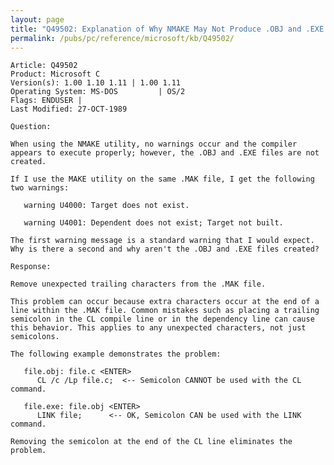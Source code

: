 ```yaml
---
layout: page
title: "Q49502: Explanation of Why NMAKE May Not Produce .OBJ and .EXE Files"
permalink: /pubs/pc/reference/microsoft/kb/Q49502/
---
```


	Article: Q49502
	Product: Microsoft C
	Version(s): 1.00 1.10 1.11 | 1.00 1.11
	Operating System: MS-DOS         | OS/2
	Flags: ENDUSER |
	Last Modified: 27-OCT-1989
	
	Question:
	
	When using the NMAKE utility, no warnings occur and the compiler
	appears to execute properly; however, the .OBJ and .EXE files are not
	created.
	
	If I use the MAKE utility on the same .MAK file, I get the following
	two warnings:
	
	   warning U4000: Target does not exist.
	
	   warning U4001: Dependent does not exist; Target not built.
	
	The first warning message is a standard warning that I would expect.
	Why is there a second and why aren't the .OBJ and .EXE files created?
	
	Response:
	
	Remove unexpected trailing characters from the .MAK file.
	
	This problem can occur because extra characters occur at the end of a
	line within the .MAK file. Common mistakes such as placing a trailing
	semicolon in the CL compile line or in the dependency line can cause
	this behavior. This applies to any unexpected characters, not just
	semicolons.
	
	The following example demonstrates the problem:
	
	   file.obj: file.c <ENTER>
	      CL /c /Lp file.c;  <-- Semicolon CANNOT be used with the CL command.
	
	   file.exe: file.obj <ENTER>
	      LINK file;      <-- OK, Semicolon CAN be used with the LINK command.
	
	Removing the semicolon at the end of the CL line eliminates the
	problem.
